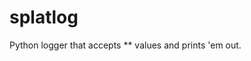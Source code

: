 splatlog
==============================================================================

Python logger that accepts ** values and prints 'em out.
